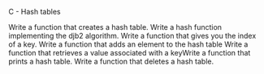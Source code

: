 C - Hash tables

Write a function that creates a hash table.
Write a hash function implementing the djb2 algorithm.
Write a function that gives you the index of a key.
Write a function that adds an element to the hash table
Write a function that retrieves a value associated with a keyWrite a function that prints a hash table.
Write a function that deletes a hash table.
